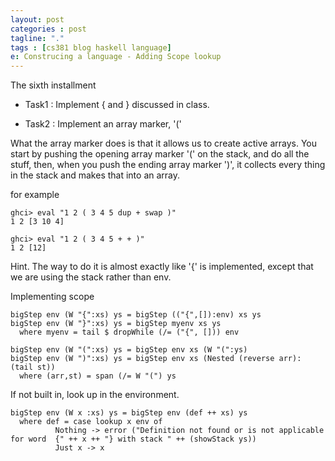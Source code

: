 ```yaml
---
layout: post
categories : post
tagline: "."
tags : [cs381 blog haskell language]
e: Construcing a language - Adding Scope lookup
---
```


The sixth installment

* Task1 : Implement { and } discussed in class.

* Task2 : Implement an array marker, '('

What the array marker does is that it allows us to create active arrays.
You start by pushing the opening array marker '(' on the stack, and do
all the stuff, then, when you push the ending array marker ')', it
collects every thing in the stack and makes that into an array.

for example

~~~
ghci> eval "1 2 ( 3 4 5 dup + swap )"
1 2 [3 10 4]

ghci> eval "1 2 ( 3 4 5 + + )"
1 2 [12]
~~~

Hint. The way to do it is almost exactly like '{' is implemented, except
that we are using the stack rather than env.


Implementing scope

~~~
bigStep env (W "{":xs) ys = bigStep (("{",[]):env) xs ys
bigStep env (W "}":xs) ys = bigStep myenv xs ys
  where myenv = tail $ dropWhile (/= ("{", [])) env

bigStep env (W "(":xs) ys = bigStep env xs (W "(":ys)
bigStep env (W ")":xs) ys = bigStep env xs (Nested (reverse arr): (tail st))
  where (arr,st) = span (/= W "(") ys
~~~

If not built in, look up in the environment.

~~~
bigStep env (W x :xs) ys = bigStep env (def ++ xs) ys
  where def = case lookup x env of
          Nothing -> error ("Definition not found or is not applicable for word  {" ++ x ++ "} with stack " ++ (showStack ys))  
          Just x -> x
~~~


